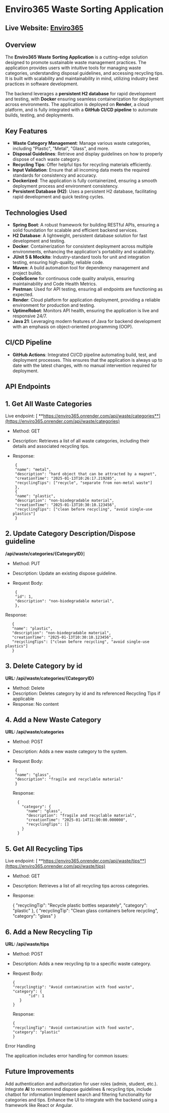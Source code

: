 # Enviro365 Waste Sorting Application

## **Live Website**: [Enviro365](https://environment365.onrender.com)

## Overview
The **Enviro365 Waste Sorting Application** is a cutting-edge solution designed to promote sustainable waste management practices. The application provides users with intuitive tools for managing waste categories, understanding disposal guidelines, and accessing recycling tips. It is built with scalability and maintainability in mind, utilizing industry best practices in software development.

The backend leverages a **persistent H2 database** for rapid development and testing, with **Docker** ensuring seamless containerization for deployment across environments. The application is deployed on **Render**, a cloud platform, and is fully integrated with a **GitHub CI/CD pipeline** to automate builds, testing, and deployments.

## Key Features
- **Waste Category Management**: Manage various waste categories, including "Plastic", "Metal", "Glass", and more.
- **Disposal Guidelines**: Retrieve and display guidelines on how to properly dispose of each waste category.
- **Recycling Tips**: Offer helpful tips for recycling materials efficiently.
- **Input Validation**: Ensure that all incoming data meets the required standards for consistency and accuracy.
- **Dockerized**: The application is fully containerized, ensuring a smooth deployment process and environment consistency.
- **Persistent Database (H2)**: Uses a persistent H2 database, facilitating rapid development and quick testing cycles.

## Technologies Used
- **Spring Boot**: A robust framework for building RESTful APIs, ensuring a solid foundation for scalable and efficient backend services.
- **H2 Database**: A lightweight, persistent database solution for fast development and testing.
- **Docker**: Containerization for consistent deployment across multiple environments, enhancing the application's portability and scalability.
- **JUnit 5 & Mockito**: Industry-standard tools for unit and integration testing, ensuring high-quality, reliable code.
- **Maven**: A build automation tool for dependency management and project builds.
- **CodeScene** for continuous code quality analysis, ensuring maintainability and Code Health Metrics.
- **Postman**: Used for API testing, ensuring all endpoints are functioning as expected.
- **Render**: Cloud platform for application deployment, providing a reliable environment for production and testing.
- **UptimeRobot**: Monitors API health, ensuring the application is live and responsive 24/7.
- **Java 21**: Leveraging modern features of Java for backend development with an emphasis on object-oriented programming (OOP).

## CI/CD Pipeline
- **GitHub Actions**: Integrated CI/CD pipeline automating build, test, and deployment processes. This ensures that the application is always up to date with the latest changes, with no manual intervention required for deployment.


## API Endpoints
## 1. Get All Waste Categories

Live endpoint:   [ **https://enviro365.onrender.com/api/waste/categories**](https://enviro365.onrender.com/api/waste/categories)   
        
- Method: GET
- Description: Retrieves a list of all waste categories, including their details and associated recycling tips.
- Response:

       
       {
       "name": "metal",
       "description": "hard object that can be attracted by a magnet",
       "creationTime": "2025-01-13T10:26:17.219285",
       "recyclingTips": ["recycle", "separate from non-metal waste"]
       },
       {
       "name": "plastic",
       "description": "non-biodegradable material",
       "creationTime": "2025-01-13T10:30:10.123456",
       "recyclingTips": ["clean before recycling", "avoid single-use plastics"]
       }
## 2. Update Category Description/Dispose guideline

**/api/waste/categories/{CategoryID}**]
        
- Method: PUT
- Description: Update an existing dispose guideline.
- Request Body:

       
       {
       "id": 1,
       "description": "non-biodegradable material",
       },

Response:

       {
       "name": "plastic",
       "description": "non-biodegradable material",
       "creationTime": "2025-01-13T10:30:10.123456",
       "recyclingTips": ["clean before recycling", "avoid single-use plastics"]
       }

## 3. Delete Category by id

**URL: /api/waste/categories/{CategoryID}**

- Method: Delete
- Description: Deletes category by id and its referenced Recycling Tips if applicable
- Response: No content

## 4. Add a New Waste Category

**URL: /api/waste/categories**
- Method: POST
- Description: Adds a new waste category to the system.
- Request Body:

       {
       "name": "glass",
       "description": "fragile and recyclable material"
       }

   Response:

        {
          "category": {
            "name": "glass",
            "description": "fragile and recyclable material",
            "creationTime": "2025-01-14T11:00:00.000000",
            "recyclingTips": []
          }
        }

## 5. Get All Recycling Tips

Live endpoint:   [ **https://enviro365.onrender.com/api/waste/tips**](https://enviro365.onrender.com/api/waste/tips)   
   - Method: GET
   - Description: Retrieves a list of all recycling tips across categories.
   - Response:

   
       {
       "recyclingTip": "Recycle plastic bottles separately",
       "category": "plastic"
       },
       {
       "recyclingTip": "Clean glass containers before recycling",
       "category": "glass"
       }
   

## 6. Add a New Recycling Tip

**URL: /api/waste/tips**
- Method: POST
- Description: Adds a new recycling tip to a specific waste category.
-  Request Body:

       {
       "recyclingtip": "Avoid contamination with food waste",
       "category": {
              "id": 1
          }
       }

      Response:

       {
       "recyclingTip": "Avoid contamination with food waste",
       "category": "plastic"
       }

Error Handling

The application includes error handling for common issues:



## Future Improvements

Add authentication and authorization for user roles (admin, student, etc.).
Integrate **AI** to recommend dispose guidelines & recycling tips, include chatbot for information
Implement search and filtering functionality for categories and tips.
Enhance the UI to integrate with the backend using a framework like React or Angular.

